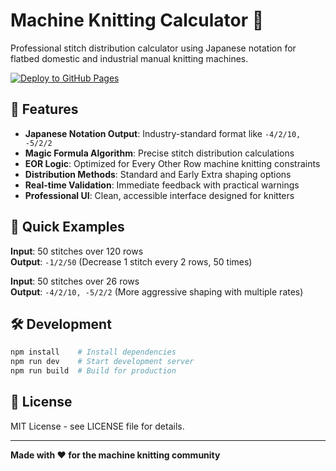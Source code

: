 # Machine Knitting Calculator 🧶

Professional stitch distribution calculator using Japanese notation for flatbed domestic and industrial manual knitting machines.

[![Deploy to GitHub Pages](https://github.com/username/machine-knitting-calculator/actions/workflows/deploy.yml/badge.svg)](https://github.com/username/machine-knitting-calculator/actions/workflows/deploy.yml)

## 🚀 Features

- **Japanese Notation Output**: Industry-standard format like `-4/2/10, -5/2/2`
- **Magic Formula Algorithm**: Precise stitch distribution calculations
- **EOR Logic**: Optimized for Every Other Row machine knitting constraints  
- **Distribution Methods**: Standard and Early Extra shaping options
- **Real-time Validation**: Immediate feedback with practical warnings
- **Professional UI**: Clean, accessible interface designed for knitters

## 📖 Quick Examples

**Input**: 50 stitches over 120 rows  
**Output**: `-1/2/50` (Decrease 1 stitch every 2 rows, 50 times)

**Input**: 50 stitches over 26 rows  
**Output**: `-4/2/10, -5/2/2` (More aggressive shaping with multiple rates)

## 🛠 Development

```bash
npm install    # Install dependencies
npm run dev    # Start development server
npm run build  # Build for production
```

## 📄 License

MIT License - see LICENSE file for details.

---

**Made with ❤️ for the machine knitting community**
